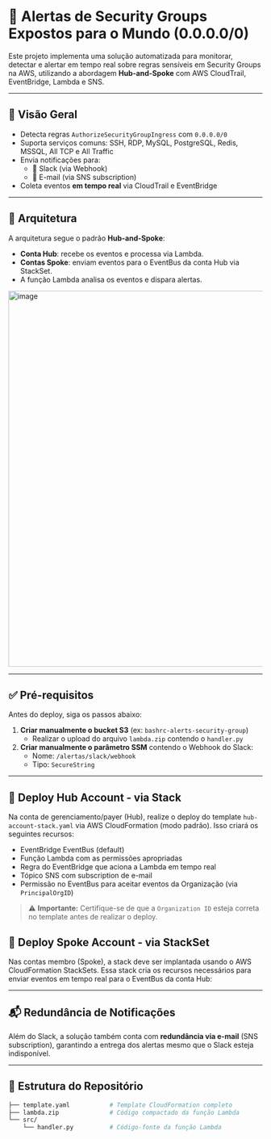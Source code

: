 # 🚨 Alertas de Security Groups Expostos para o Mundo (0.0.0.0/0)

Este projeto implementa uma solução automatizada para monitorar, detectar e alertar em tempo real sobre regras sensíveis em Security Groups na AWS, utilizando a abordagem **Hub-and-Spoke** com AWS CloudTrail, EventBridge, Lambda e SNS.

---

## 📌 Visão Geral

- Detecta regras `AuthorizeSecurityGroupIngress` com `0.0.0.0/0`
- Suporta serviços comuns: SSH, RDP, MySQL, PostgreSQL, Redis, MSSQL, All TCP e All Traffic
- Envia notificações para:
  - 🔔 Slack (via Webhook)
  - 📧 E-mail (via SNS subscription)
- Coleta eventos **em tempo real** via CloudTrail e EventBridge

---

## 🧱 Arquitetura

A arquitetura segue o padrão **Hub-and-Spoke**:

- **Conta Hub**: recebe os eventos e processa via Lambda.
- **Contas Spoke**: enviam eventos para o EventBus da conta Hub via StackSet.
- A função Lambda analisa os eventos e dispara alertas.

<img width="1403" height="745" alt="image" src="https://github.com/user-attachments/assets/a2c6d3cb-d79d-4c1c-b1a5-5b643ffe1fa8" />

---

## ✅ Pré-requisitos

Antes do deploy, siga os passos abaixo:

1. **Criar manualmente o bucket S3** (ex: `bashrc-alerts-security-group`)
   - Realizar o upload do arquivo `lambda.zip` contendo o `handler.py`
2. **Criar manualmente o parâmetro SSM** contendo o Webhook do Slack:
   - Nome: `/alertas/slack/webhook`
   - Tipo: `SecureString`

---

## 🚀 Deploy Hub Account - via Stack

Na conta de gerenciamento/payer (Hub), realize o deploy do template `hub-account-stack.yaml` via AWS CloudFormation (modo padrão). Isso criará os seguintes recursos:

- EventBridge EventBus (default)
- Função Lambda com as permissões apropriadas
- Regra do EventBridge que aciona a Lambda em tempo real
- Tópico SNS com subscription de e-mail
- Permissão no EventBus para aceitar eventos da Organização (via `PrincipalOrgID`)

> ⚠️ **Importante:** Certifique-se de que a `Organization ID` esteja correta no template antes de realizar o deploy.

## 🚀 Deploy Spoke Account - via StackSet

Nas contas membro (Spoke), a stack deve ser implantada usando o AWS CloudFormation StackSets. 
Essa stack cria os recursos necessários para enviar eventos em tempo real para o EventBus da conta Hub:

---

## 📬 Redundância de Notificações

Além do Slack, a solução também conta com **redundância via e-mail** (SNS subscription), garantindo a entrega dos alertas mesmo que o Slack esteja indisponível.

---

## 📁 Estrutura do Repositório

```bash
├── template.yaml           # Template CloudFormation completo
├── lambda.zip              # Código compactado da função Lambda
└── src/
    └── handler.py          # Código-fonte da função Lambda
